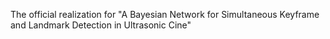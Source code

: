The official realization for "A Bayesian Network for Simultaneous Keyframe and Landmark Detection in Ultrasonic Cine"
